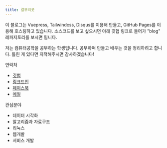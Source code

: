```yaml
---
title: 갈무리곳
---
```

이 블로그는 Vuepress, Tailwindcss, Disqus를 이용해 만들고,
GitHub Pages를 이용해 호스팅하고 있습니다.
소스코드를 보고 싶으시면 아래 깃헙 링크로 들어가
"blog" 레파지토리를 보시면 됩니다.

저는 컴퓨터공학을 공부하는 학생입니다. 
공부하며 만들고 배우는 것을 정리하려고 합니다.
틀린 게 있다면 지적해주시면 감사하겠습니다!


연락처 
  - [깃헙](https://github.com/JonghunBok)
  - [링크드인](https://www.linkedin.com/in/jonghunbok/)
  - [페이스북](https://www.facebook.com/jonghun.park.16)
  - [메일](mailto:jonghun.park.194@gmail.com)


관심분야
  - 데이터 시각화
  - 알고리즘과 자료구조
  - 리눅스
  - 웹개발
  - 서비스 개발

